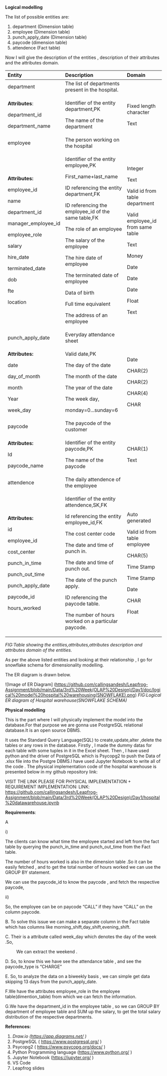 ﻿**Logical modelling**

The list of possible entities are:

1. department (Dimension table)
1. employee (Dimension table)
1. punch\_apply\_date (Dimension table)
1. paycode (dimension table)
1. attendence (Fact table)

Now I will give the description of the entities , description of their attributes and the attributes domain.


|Entity|Description|Domain|
| :- | :- | :- |
|department|The list of departments present in the hospital.||
|<p>**Attributes**:</p><p>department\_id</p><p></p><p>department\_name</p>|<p></p><p>Identifier of the entity department,PK</p><p>The name of the department</p>|<p></p><p>Fixed length character</p><p>Text</p>|
|employee|The person working on the hospital||
|<p>**Attributes:**</p><p>employee\_id</p><p></p><p>name</p><p>department\_id</p><p></p><p>manager\_employee\_id</p><p></p><p>employee\_role</p><p>salary</p><p>hire\_date</p><p>terminated\_date</p><p>dob</p><p>fte</p><p>location</p>|<p></p><p>Identifier of the entity employee,PK</p><p>First\_name+last\_name</p><p>ID referencing the entity department,FK</p><p>ID referencing the employee\_id of the same table,FK</p><p>The role of an employee</p><p>The salary of the employee</p><p>The hire date of employee</p><p>The terminated date of employee</p><p>Data of birth</p><p>Full time equivalent</p><p>The address of an employee</p>|<p></p><p>Integer</p><p></p><p>Text</p><p>Valid id from table department</p><p>Valid employee\_id from same table</p><p>Text</p><p>Money</p><p>Date</p><p>Date</p><p>Date</p><p>Float</p><p>Text</p>|
|punch\_apply\_date|Everyday attendance sheet||
|<p>**Attributes:**</p><p>date</p><p>day\_of\_month</p><p>month</p><p>Year</p><p>week\_day</p>|<p></p><p>Valid date,PK</p><p>The day of the date</p><p>The month of the date</p><p>The year of the date</p><p>The week day,</p><p>monday=0...sunday=6</p>|<p></p><p>Date</p><p>CHAR(2)</p><p>CHAR(2)</p><p>CHAR(4)</p><p>CHAR</p>|
|paycode|The paycode of the customer||
|<p>**Attributes:**</p><p>Id</p><p>paycode\_name</p>|<p></p><p>Identifier of the entity paycode,PK</p><p>The name of the paycode</p>|<p></p><p>CHAR(1)</p><p>Text</p>|
|attendence|The daily attendence of the employee||
|<p>**Attributes:**</p><p>id</p><p></p><p>employee\_id</p><p></p><p>cost\_center</p><p>punch\_in\_time</p><p>punch\_out\_time</p><p>punch\_apply\_date</p><p>paycode\_id</p><p>hours\_worked</p>|<p></p><p>Identifier of the entity attendence,SK,FK</p><p>Id referencing the entity employee\_id,FK</p><p>The cost center code</p><p>The date and time of punch in.</p><p>The date and time of punch out.</p><p>The date of the punch apply.</p><p>ID referencing the paycode table.</p><p>The number of hours worked on a particular paycode.</p>|<p></p><p>Auto generated</p><p></p><p>Valid id from table employee</p><p>CHAR(5)</p><p>Time Stamp</p><p>Time Stamp</p><p>Date</p><p>CHAR</p><p>Float</p><p></p><p></p>|

*FIG:Table showing the entities,attributes,attributes description and attributes domain of the entities.*



As per the above listed entities and looking at their relationship , I go for snowflake schema for dimensionality modelling.

The ER diagram is drawn below.

![Image of ER Diagram]
(https://github.com/callingsandesh/Leapfrog-Assignment/blob/main/Data/3rd%20Week(OLAP%20Design)/Day1/doc/logical%20model%20hospital%20warehousing(SNOWFLAKE).png)
*FIG:Logical ER diagram of Hospital warehouse(SNOWFLAKE SCHEMA)*




**Physical modelling**


This is the part where I will physically implement the model into the database.For that purpose we are gonna use PostgreSQL relational database.It is an open source DBMS.

It uses the Standard Query Language(SQL) to create,update,alter ,delete the tables or any rows in the database.
Firstly , I made the dummy datas for each table with some tuples in it in the Excel sheet.
Then , I have used python and the driver of PostgreSQL which is Psycopg2 to push the 
Data of .xlsx file into the Postgre DBMS.I have used Jupyter Notebook to write all of the code .
The physical implementation code of the hospital warehouse  is presented below in my github repository link:



VISIT THE LINK PLEASE FOR PHYSICAL IMPLEMENTATION + REQUIREMENT IMPLEMENTATION:
LINK:
<https://github.com/callingsandesh/Leapfrog-Assignment/blob/main/Data/3rd%20Week(OLAP%20Design)/Day1/hospital%20datawarehouse.ipynb> 


**Requirements**:

A

i) 

The clients can know what time the employee started and left from the fact table  by querying the punch\_in\_time and punch\_out\_time from the Fact table.

The number of hours worked is also in the dimension table .So it can be easily fetched , and to get the total number of hours worked we can use the GROUP BY statement.

We can use the paycode\_id to know the paycode , and fetch the respective paycode,

ii)

So, the employee can be on paycode “CALL” if they have “CALL” on the column paycode.

B.	To solve this issue we can make a separate column in the Fact table which     has columns like morning\_shift,day\_shift,evening\_shift.  

C. Their is a attribute called week\_day which denotes the day of the week .So,

`     `We can extract the weekend .

D. So, to know this we have see the attendance table , and see the paycode\_type is           “CHARGE” 

E. So, to analyze the data on a biweekly basis , we can simple get data skipping 13 days from the punch\_apply\_date.

F.We have the attributes employee\_role in the employee table(dimention\_table) from which we can fetch the information.

G.We have the department\_id in the employee table , so we can GROUP BY department of employee table and SUM up the salary, to get the total salary distribution of the respective departments. 











**References:**

1. *Draw.io (<https://app.diagrams.net/> )*
1. PostgreSQL ( <https://www.postgresql.org/> )
1. Psycopg2 ( <https://www.psycopg.org/docs/> )
1. Python Programming language  (<https://www.python.org/> )
1. Jupyter Notebook  (<https://jupyter.org/> )
1. VS Code 
1. Leapfrog slides
